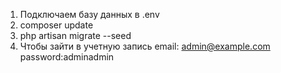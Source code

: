 1. Подключаем базу данных в .env
2. composer update
3. php artisan migrate --seed
4. Чтобы зайти в учетную запись 
email: admin@example.com   password:adminadmin
